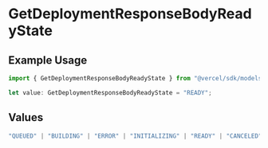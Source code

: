 # GetDeploymentResponseBodyReadyState

## Example Usage

```typescript
import { GetDeploymentResponseBodyReadyState } from "@vercel/sdk/models/operations";

let value: GetDeploymentResponseBodyReadyState = "READY";
```

## Values

```typescript
"QUEUED" | "BUILDING" | "ERROR" | "INITIALIZING" | "READY" | "CANCELED"
```